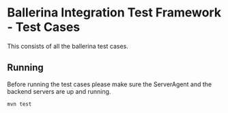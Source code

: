 # Ballerina Integration Test Framework - Test Cases

This consists of all the ballerina test cases.
## Running

Before running the test cases please make sure the ServerAgent and the backend servers are up and running.

```sh
mvn test
```
